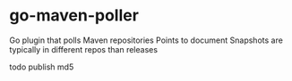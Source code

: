 go-maven-poller
===============

Go plugin that polls Maven repositories
Points to document
Snapshots are typically in different repos than releases

todo
publish md5
